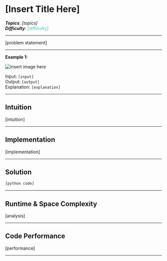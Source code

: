 # [Insert Title Here]
***Topics***: *[topics]*  
***Difficulty***: <span style="color: #46c6c2;">[difficulty]</span>
<!-- green: #46c6c2, yellow: #fac31d, red: #f8615c-->
---
[problem statement]

---
**Example 1:**  

![insert image here]()

Input: ```[input]```  
Output: ```[output]```  
Explanation: ```[explanation]```    

---
## Intuition
[intuition]

---
## Implementation
[implementation]

---
## Solution
```python
[python code]
```
---
## Runtime & Space Complexity
[analysis]

---
## Code Performance
[performance]

---